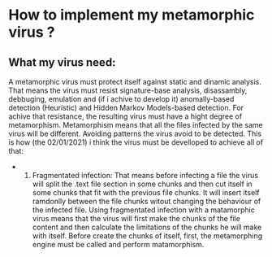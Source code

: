 # How to implement my metamorphic virus ?

## What my virus need:
A metamorphic virus must protect itself against static and dinamic analysis. That means the virus must resist signature-base analysis, disassambly, debbuging, emulation and (if i achive to develop it) anomally-based detection (Heuristic) and Hidden Markov Models-based detection. For achive that resistance, the resulting virus must have a hight degree of metamorphism. Metamorphism means that all the files infected by the same virus will be different. Avoiding patterns the virus avoid to be detected. This is how (the 02/01/2021) i think the virus must be develloped to achieve all of that: 

- 1) Fragmentated infection:
That means before infecting a file the virus will split the .text file section in some chunks and then cut itself in some chunks that fit with the previous file chunks. It will insert itself ramdonlly between the file chunks witout changing the behaviour of the infected file. Using fragmentated infection with a matamorphic virus means that the virus will first make the chunks of the file content and then calculate the limitations of the chunks he will make with itself. Before create the chunks of itself, first, the metamorphing engine must be called and perform matamorphism.

